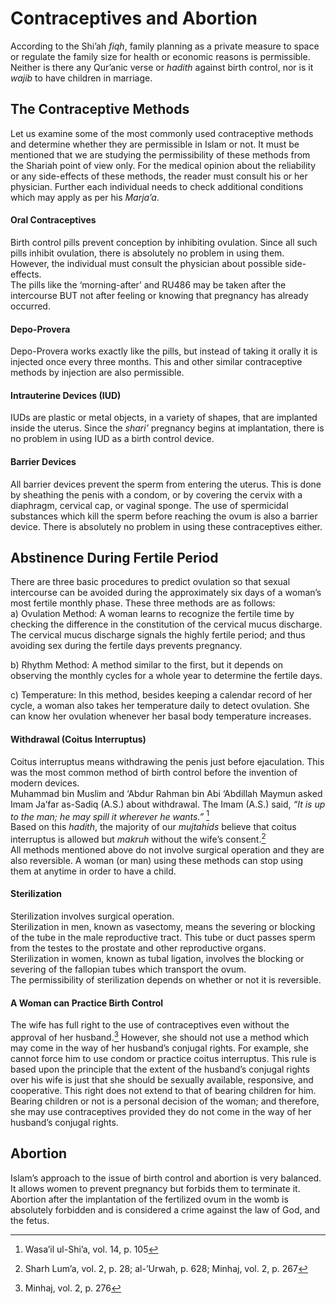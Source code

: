 Contraceptives and Abortion
===========================

According to the Shi’ah *fiqh*, family planning as a private measure to
space or regulate the family size for health or economic reasons is
permissible. Neither is there any Qur’anic verse or *hadith* against
birth control, nor is it *wajib* to have children in marriage.

The Contraceptive Methods
-------------------------

Let us examine some of the most commonly used contraceptive methods and
determine whether they are permissible in Islam or not. It must be
mentioned that we are studying the permissibility of these methods from
the Shariah point of view only. For the medical opinion about the
reliability or any side-effects of these methods, the reader must
consult his or her physician. Further each individual needs to check
additional conditions which may apply as per his *Marja’a*.

#### Oral Contraceptives

Birth control pills prevent conception by inhibiting ovulation. Since
all such pills inhibit ovulation, there is absolutely no problem in
using them. However, the individual must consult the physician about
possible side-effects.  
 The pills like the ‘morning-after’ and RU486 may be taken after the
intercourse BUT not after feeling or knowing that pregnancy has already
occurred.

#### Depo-Provera

Depo-Provera works exactly like the pills, but instead of taking it
orally it is injected once every three months. This and other similar
contraceptive methods by injection are also permissible.

#### Intrauterine Devices (IUD)

IUDs are plastic or metal objects, in a variety of shapes, that are
implanted inside the uterus. Since the *shari’* pregnancy begins at
implantation, there is no problem in using IUD as a birth control
device.

#### Barrier Devices

All barrier devices prevent the sperm from entering the uterus. This is
done by sheathing the penis with a condom, or by covering the cervix
with a diaphragm, cervical cap, or vaginal sponge. The use of
spermicidal substances which kill the sperm before reaching the ovum is
also a barrier device. There is absolutely no problem in using these
contraceptives either.

Abstinence During Fertile Period
--------------------------------

There are three basic procedures to predict ovulation so that sexual
intercourse can be avoided during the approximately six days of a
woman’s most fertile monthly phase. These three methods are as
follows:  
 a) Ovulation Method: A woman learns to recognize the fertile time by
checking the difference in the constitution of the cervical mucus
discharge. The cervical mucus discharge signals the highly fertile
period; and thus avoiding sex during the fertile days prevents
pregnancy.

b) Rhythm Method: A method similar to the first, but it depends on
observing the monthly cycles for a whole year to determine the fertile
days.

c) Temperature: In this method, besides keeping a calendar record of her
cycle, a woman also takes her temperature daily to detect ovulation. She
can know her ovulation whenever her basal body temperature increases.

#### Withdrawal (Coitus Interruptus)

Coitus interruptus means withdrawing the penis just before ejaculation.
This was the most common method of birth control before the invention of
modern devices.  
 Muhammad bin Muslim and ‘Abdur Rahman bin Abi ‘Abdillah Maymun asked
Imam Ja’far as-Sadiq (A.S.) about withdrawal. The Imam (A.S.) said, *“It
is up to the man; he may spill it wherever he* *wants.”* [^1]  
 Based on this *hadith*, the majority of our *mujtahids* believe that
coitus interruptus is allowed but *makruh* without the wife’s
consent.[^2]  
 All methods mentioned above do not involve surgical operation and they
are also reversible. A woman (or man) using these methods can stop using
them at anytime in order to have a child.

#### Sterilization

Sterilization involves surgical operation.  
 Sterilization in men, known as vasectomy, means the severing or
blocking of the tube in the male reproductive tract. This tube or duct
passes sperm from the testes to the prostate and other reproductive
organs.  
 Sterilization in women, known as tubal ligation, involves the blocking
or severing of the fallopian tubes which transport the ovum.  
 The permissibility of sterilization depends on whether or not it is
reversible.

#### A Woman can Practice Birth Control

The wife has full right to the use of contraceptives even without the
approval of her husband.[^3] However, she should not use a method which
may come in the way of her husband’s conjugal rights. For example, she
cannot force him to use condom or practice coitus interruptus. This rule
is based upon the principle that the extent of the husband’s conjugal
rights over his wife is just that she should be sexually available,
responsive, and cooperative. This right does not extend to that of
bearing children for him. Bearing children or not is a personal decision
of the woman; and therefore, she may use contraceptives provided they do
not come in the way of her husband’s conjugal rights.

Abortion
--------

Islam’s approach to the issue of birth control and abortion is very
balanced. It allows women to prevent pregnancy but forbids them to
terminate it. Abortion after the implantation of the fertilized ovum in
the womb is absolutely forbidden and is considered a crime against the
law of God, and the fetus.

[^1]: Wasa’il ul-Shi’a, vol. 14, p. 105

[^2]: Sharh Lum’a, vol. 2, p. 28; al-’Urwah, p. 628; Minhaj, vol. 2, p.
267

[^3]: Minhaj, vol. 2, p. 276



